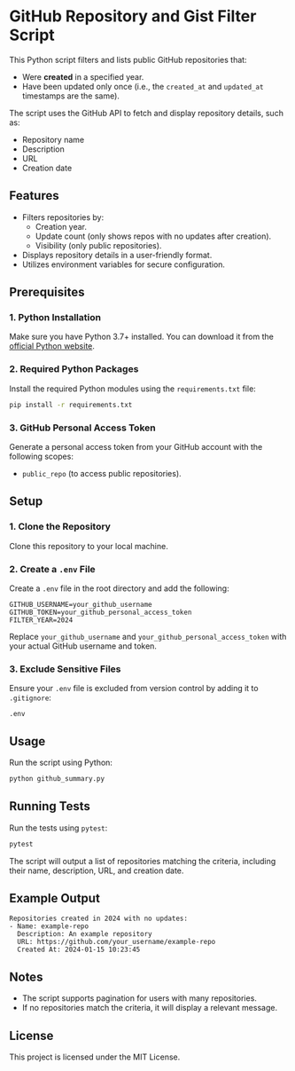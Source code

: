 # GitHub Repository and Gist Filter Script

This Python script filters and lists public GitHub repositories that:
- Were **created** in a specified year.
- Have been updated only once (i.e., the `created_at` and `updated_at` timestamps are the same).

The script uses the GitHub API to fetch and display repository details, such as:
- Repository name
- Description
- URL
- Creation date

## Features
- Filters repositories by:
  - Creation year.
  - Update count (only shows repos with no updates after creation).
  - Visibility (only public repositories).
- Displays repository details in a user-friendly format.
- Utilizes environment variables for secure configuration.

## Prerequisites

### 1. Python Installation
Make sure you have Python 3.7+ installed. You can download it from the [official Python website](https://www.python.org/downloads/).

### 2. Required Python Packages
Install the required Python modules using the `requirements.txt` file:
```bash
pip install -r requirements.txt
```

### 3. GitHub Personal Access Token
Generate a personal access token from your GitHub account with the following scopes:
- `public_repo` (to access public repositories).

## Setup

### 1. Clone the Repository
Clone this repository to your local machine.

### 2. Create a `.env` File
Create a `.env` file in the root directory and add the following:
```
GITHUB_USERNAME=your_github_username
GITHUB_TOKEN=your_github_personal_access_token
FILTER_YEAR=2024
```
Replace `your_github_username` and `your_github_personal_access_token` with your actual GitHub username and token.

### 3. Exclude Sensitive Files
Ensure your `.env` file is excluded from version control by adding it to `.gitignore`:
```
.env
```

## Usage
Run the script using Python:
```bash
python github_summary.py
```

## Running Tests
Run the tests using `pytest`:
```bash
pytest
```
The script will output a list of repositories matching the criteria, including their name, description, URL, and creation date.

## Example Output
```
Repositories created in 2024 with no updates:
- Name: example-repo
  Description: An example repository
  URL: https://github.com/your_username/example-repo
  Created At: 2024-01-15 10:23:45
```

## Notes
- The script supports pagination for users with many repositories.
- If no repositories match the criteria, it will display a relevant message.

## License
This project is licensed under the MIT License.
